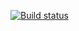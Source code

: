 [![Build status](https://ci.appveyor.com/api/projects/status/wn0ebbicicp75vhe?svg=true)](https://ci.appveyor.com/project/NNSch/hw-api-ci)
